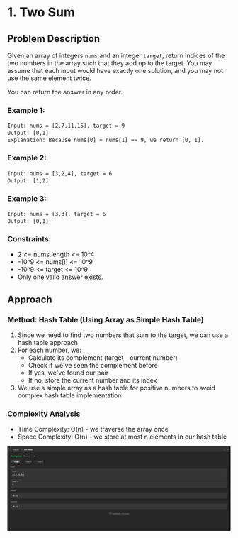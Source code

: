 # 1. Two Sum

## Problem Description

Given an array of integers `nums` and an integer `target`, return indices of the two numbers in the array such that they add up to the target. You may assume that each input would have exactly one solution, and you may not use the same element twice.

You can return the answer in any order.

### Example 1:
```
Input: nums = [2,7,11,15], target = 9
Output: [0,1]
Explanation: Because nums[0] + nums[1] == 9, we return [0, 1].
```

### Example 2:
```
Input: nums = [3,2,4], target = 6
Output: [1,2]
```

### Example 3:
```
Input: nums = [3,3], target = 6
Output: [0,1]
```

### Constraints:
- 2 <= nums.length <= 10^4
- -10^9 <= nums[i] <= 10^9
- -10^9 <= target <= 10^9
- Only one valid answer exists.

## Approach

### Method: Hash Table (Using Array as Simple Hash Table)
1. Since we need to find two numbers that sum to the target, we can use a hash table approach
2. For each number, we:
   - Calculate its complement (target - current number)
   - Check if we've seen the complement before
   - If yes, we've found our pair
   - If no, store the current number and its index
3. We use a simple array as a hash table for positive numbers to avoid complex hash table implementation

### Complexity Analysis
- Time Complexity: O(n) - we traverse the array once
- Space Complexity: O(n) - we store at most n elements in our hash table 

![Test Case](image.png)